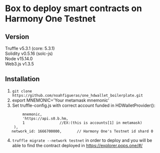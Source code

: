 # Box to deploy smart contracts on Harmony One Testnet
## Version
Truffle v5.3.1 (core: 5.3.1)  
Solidity v0.5.16 (solc-js)  
Node v15.14.0  
Web3.js v1.3.5  
## Installation
1. ```git clone https://github.com/noahfigueras/one_hdwallet_boilerplate.git```  
2. export MNEMONIC='Your metamask mnemonic'
3. Set truffle-config.js with correct account funded in HDWalletProvider():    
```provider: () => new HDWalletProvider(
		mnemonic, 
		'https://api.s0.b.hm,
		1                //EX:(this is accounts[1] in metamask)
	),
   network_id: 1666700000,       // Harmony One's Testnet id shard 0		     
```  
4. ```truffle migrate --network testnet``` in order to deploy and you will be able to find the contract deployed in https://explorer.pops.one/#/  


